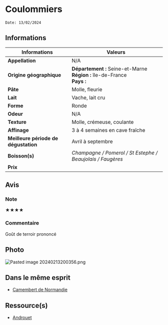# Coulommiers
```
Date: 13/02/2024
```
## Informations

| Informations | Valeurs |
| ---- | ---- |
| **Appellation** | N/A |
| **Origine géographique** | **Département :** Seine-et-Marne<br>**Région :** île-de-France<br>**Pays :**   |
| **Pâte** | Molle, fleurie |
| **Lait** | Vache, lait cru |
| **Forme** | Ronde |
| **Odeur** | N/A |
| **Texture** | Molle, crémeuse, coulante |
| **Affinage** | 3 à 4 semaines en cave fraîche |
| **Meilleure période de dégustation** | Avril à septembre |
| **Boisson(s)** | *Champagne / Pomerol / St Estephe / Beaujolais / Faugères* |
| **Prix** |  |

## Avis
### Note
★★★★

### Commentaire
Goût de terroir prononcé

## Photo
![Pasted image 20240213200356.png](./M%C3%A9dias/Pasted%20image%2020240213200356.png)

## Dans le même esprit
* [Camembert de Normandie](./Camembert%20de%20Normandie.md)

## Ressource(s)
* [Androuet](http://androuet.com/Coulommiers-112.html)